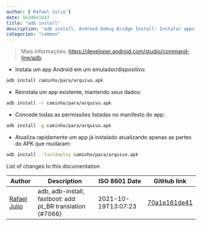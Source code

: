 ```yaml
---
author: ['Rafael Julio']
date: 1634641643
title: "adb install"
description: "adb install, Android Debug Bridge Install: Instalar apps em uma instância do Android emulator ou dispositivos conectados."
categories: "common"
---
```

> Mais informações: <https://developer.android.com/studio/command-line/adb>.

- Instala um app Android em um emulador/dispositivo:

```bash
adb install caminho/para/arquivo.apk
```

- Reinstala um app existente, mantendo seus dados:

```bash
adb install -r caminho/para/arquivo.apk
```

- Concede todas as permissões listadas no manifesto do app:

```bash
adb install -g caminho/para/arquivo.apk
```

- Atualiza rapidamente um app já instalado atualizando apenas as partes do APK que mudaram:

```bash
adb install --fastdeploy caminho/para/arquivo.apk
```
List of changes to this documentation


Author | Description | ISO 8601 Date | GitHub link
------|-----|-----|-----
[Rafael Julio](mailto:development@rafifos.dev) | adb, adb-install, fastboot: add pt_BR translation (#7066) | 2021-10-19T13:07:23 | [70a1e161de41](https://github.com/tldr-pages/tldr/commit/70a1e161de4171f284c3c34860426ba765912427)

